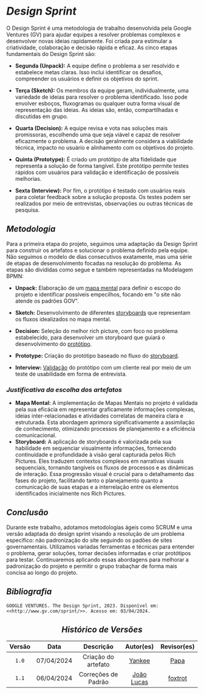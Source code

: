 # <a>*Design Sprint*</a>

O Design Sprint é uma metodologia de trabalho desenvolvida pela Google Ventures (GV) para ajudar equipes a resolver problemas complexos e desenvolver novas ideias rapidamente. Foi criada para estimular a criatividade, colaboração e decisão rápida e eficaz. As cinco etapas fundamentais do Design Sprint são:

- **Segunda (Unpack):** A equipe define o problema a ser resolvido e estabelece metas claras. Isso inclui identificar os desafios, compreender os usuários e definir os objetivos do sprint.
  
- **Terça (Sketch):** Os membros da equipe geram, individualmente, uma variedade de ideias para resolver o problema identificado. Isso pode envolver esboços, fluxogramas ou qualquer outra forma visual de representação das ideias. As ideias são, então, compartilhadas e discutidas em grupo.
  
- **Quarta (Decision):** A equipe revisa e vota nas soluções mais promissoras, escolhendo uma que seja viável e capaz de resolver eficazmente o problema. A decisão geralmente considera a viabilidade técnica, impacto no usuário e alinhamento com os objetivos do projeto.
  
- **Quinta (Prototype):** É criado um protótipo de alta fidelidade que representa a solução de forma tangível. Este protótipo permite testes rápidos com usuários para validação e identificação de possíveis melhorias.
  
- **Sexta (Interview):** Por fim, o protótipo é testado com usuários reais para coletar feedback sobre a solução proposta. Os testes podem ser realizados por meio de entrevistas, observações ou outras técnicas de pesquisa.

## <a>*Metodologia*</a>

Para a primeira etapa do projeto, seguimos uma adaptação da Design Sprint para construir os artefatos e solucionar o problema definido pela equipe. Não seguimos o modelo de dias consecutivos exatamente, mas uma série de etapas de desenvolvimento focadas na resolução do problema. As etapas são divididas como segue e também representadas na Modelagem BPMN:

- **Unpack:** Elaboração de um [mapa mental](../ArtefatosIndependentes/MapaMental.md) para definir o escopo do projeto e identificar possíveis empecilhos, focando em "o site não atende os padrões GOV".
  
- **Sketch:** Desenvolvimento de diferentes [storyboards](../ArtefatosIndependentes/Storyboards.md) que representam os fluxos idealizados no mapa mental.

- **Decision:** Seleção do melhor rich picture, com foco no problema estabelecido, para desenvolver um storyboard que guiará o desenvolvimento do [protótipo](prototipo.md).

- **Prototype:** Criação do protótipo baseado no fluxo do [storyboard](../ArtefatosIndependentes/Storyboards.md).

- **Interview:** [Validação](validacao.md) do protótipo com um cliente real por meio de um teste de usabilidade em forma de entrevista.

### <a>*Justificativa da escolha dos artefatos*</a>

- **Mapa Mental:** A implementação de Mapas Mentais no projeto é validada pela sua eficácia em representar graficamente informações complexas, ideias inter-relacionadas e atividades correlatas de maneira clara e estruturada. Esta abordagem aprimora significativamente a assimilação de conhecimento, otimizando processos de planejamento e a eficiência comunicacional.
- **Storyboard:** A aplicação de storyboards é valorizada pela sua habilidade em sequenciar visualmente informações, fornecendo continuidade e profundidade à visão geral capturada pelos Rich Pictures. Eles traduzem contextos complexos em narrativas visuais sequenciais, tornando tangíveis os fluxos de processos e as dinâmicas de interação. Essa progressão visual é crucial para o detalhamento das fases do projeto, facilitando tanto o planejamento quanto a comunicação de suas etapas e a interrelação entre os elementos identificados inicialmente nos Rich Pictures.

## <a>*Conclusão*</a>

Durante este trabalho, adotamos metodologias ágeis como SCRUM e uma versão adaptada do design sprint visando a resolução de um problema específico: não padronização do site seguindo os padões de sites governamentais. Utilizamos variadas ferramentas e técnicas para entender o problema, gerar soluções, tomar decisões informadas e criar protótipos para testar. Continuaremos aplicando essas abordagens para melhorar a padronização do projeto e permitir o grupo trabaçhar de forma mais concisa ao longo do projeto.

## <a>*Bibliografia*</a>

    GOOGLE VENTURES. The Design Sprint, 2023. Disponível em: <<http://www.gv.com/sprint/>>. Acesso em: 03/04/2024.

<center>

## <a>*Histórico de Versões*</a>

| Versão |    Data    |      Descrição      |                    Autor(es)                     |              Revisor(es)              |
| :----: | :--------: | :-----------------: | :----------------------------------------------: | :-----------------------------------: |
| `1.0`  | 07/04/2024 | Criação do artefato |       [Yankee](../../Subgrupos/Yankee.md)        |    [Papa](../../Subgrupos/Papa.md)    |
| `1.1`  | 06/04/2024 | Correções de Padrão | [João Lucas](https://github.com/VasconcelosJoao) | [foxtrot](../../Subgrupos/Foxtrot.md) |

</center>